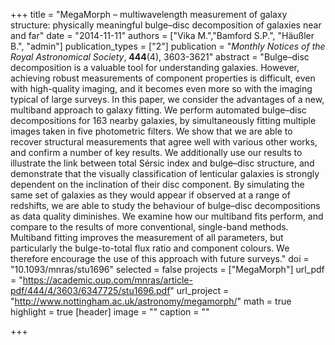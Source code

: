 +++
title = "MegaMorph – multiwavelength measurement of galaxy structure: physically meaningful bulge–disc decomposition of galaxies near and far"
date = "2014-11-11"
authors = ["Vika M.","Bamford S.P.", "Häußler B.", "admin"]
publication_types = ["2"]
publication = "*Monthly Notices of the Royal Astronomical Society*, **444**(4), 3603-3621"
abstract = "Bulge–disc decomposition is a valuable tool for understanding galaxies. However, achieving robust measurements of component properties is difficult, even with high-quality imaging, and it becomes even more so with the imaging typical of large surveys. In this paper, we consider the advantages of a new, multiband approach to galaxy fitting. We perform automated bulge–disc decompositions for 163 nearby galaxies, by simultaneously fitting multiple images taken in five photometric filters. We show that we are able to recover structural measurements that agree well with various other works, and confirm a number of key results. We additionally use our results to illustrate the link between total Sérsic index and bulge–disc structure, and demonstrate that the visually classification of lenticular galaxies is strongly dependent on the inclination of their disc component. By simulating the same set of galaxies as they would appear if observed at a range of redshifts, we are able to study the behaviour of bulge–disc decompositions as data quality diminishes. We examine how our multiband fits perform, and compare to the results of more conventional, single-band methods. Multiband fitting improves the measurement of all parameters, but particularly the bulge-to-total flux ratio and component colours. We therefore encourage the use of this approach with future surveys."
doi = "10.1093/mnras/stu1696"
selected = false
projects = ["MegaMorph"]
url_pdf = "https://academic.oup.com/mnras/article-pdf/444/4/3603/6347725/stu1696.pdf"
url_project = "http://www.nottingham.ac.uk/astronomy/megamorph/"
math = true
highlight = true
[header]
image = ""
caption = ""

+++
